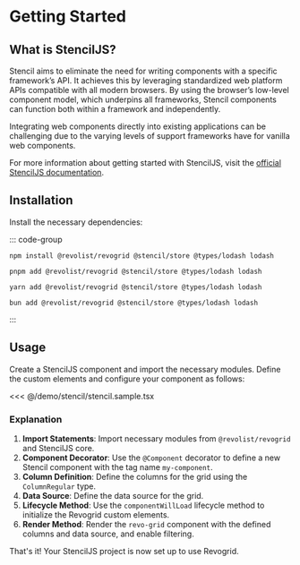 # Getting Started


## What is StencilJS?

Stencil aims to eliminate the need for writing components with a specific framework’s API. It achieves this by leveraging standardized web platform APIs compatible with all modern browsers. By using the browser’s low-level component model, which underpins all frameworks, Stencil components can function both within a framework and independently.

Integrating web components directly into existing applications can be challenging due to the varying levels of support frameworks have for vanilla web components. 

For more information about getting started with StencilJS, visit the [official StencilJS documentation](https://stenciljs.com/docs/getting-started).

## Installation

Install the necessary dependencies:

::: code-group

```npm
npm install @revolist/revogrid @stencil/store @types/lodash lodash
```

```pnpm
pnpm add @revolist/revogrid @stencil/store @types/lodash lodash
```

```yarn
yarn add @revolist/revogrid @stencil/store @types/lodash lodash
```

```bun
bun add @revolist/revogrid @stencil/store @types/lodash lodash
```

:::

## Usage

Create a StencilJS component and import the necessary modules. 
Define the custom elements and configure your component as follows:


<<< @/demo/stencil/stencil.sample.tsx

### Explanation

1. **Import Statements**: Import necessary modules from `@revolist/revogrid` and StencilJS core.
2. **Component Decorator**: Use the `@Component` decorator to define a new Stencil component with the tag name `my-component`.
3. **Column Definition**: Define the columns for the grid using the `ColumnRegular` type.
4. **Data Source**: Define the data source for the grid.
5. **Lifecycle Method**: Use the `componentWillLoad` lifecycle method to initialize the Revogrid custom elements.
6. **Render Method**: Render the `revo-grid` component with the defined columns and data source, and enable filtering.

That's it! Your StencilJS project is now set up to use Revogrid.


<!--@include: ../../demo/stencil/stencil.sample.md-->
